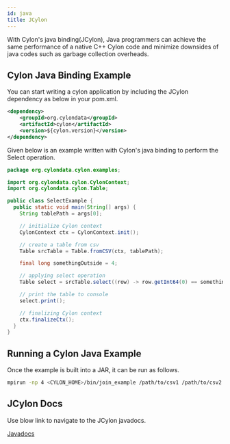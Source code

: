 ```yaml
---
id: java
title: JCylon
---
```


With Cylon's java binding(JCylon), Java programmers can achieve the same performance of a native C++ Cylon code and minimize downsides of java codes such as garbage collection overheads.

## Cylon Java Binding Example

You can start writing a cylon application by including the JCylon dependency as below in your pom.xml.

```xml
<dependency>
    <groupId>org.cylondata</groupId>
    <artifactId>cylon</artifactId>
    <version>${cylon.version}</version>
</dependency>
```

Given below is an example written with Cylon's java binding to perform the Select operation.

```java
package org.cylondata.cylon.examples;

import org.cylondata.cylon.CylonContext;
import org.cylondata.cylon.Table;

public class SelectExample {
  public static void main(String[] args) {
    String tablePath = args[0];

    // initialize Cylon context
    CylonContext ctx = CylonContext.init();

    // create a table from csv
    Table srcTable = Table.fromCSV(ctx, tablePath);

    final long somethingOutside = 4;

    // applying select operation
    Table select = srcTable.select((row) -> row.getInt64(0) == somethingOutside);

    // print the table to console
    select.print();

    // finalizing Cylon context
    ctx.finalizeCtx();
  }
}
```

## Running a Cylon Java Example

Once the example is built into a JAR, it can be run as follows.

```bash
mpirun -np 4 <CYLON_HOME>/bin/join_example /path/to/csv1 /path/to/csv2
```

## JCylon Docs

Use blow link to navigate to the JCylon javadocs.

<a href="../javadocs/index.html" target="_blank">Javadocs</a>